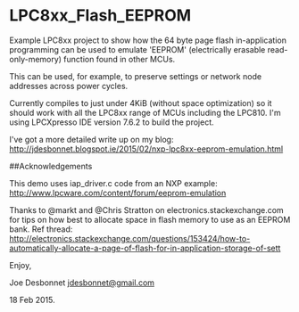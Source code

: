 # LPC8xx_Flash_EEPROM

Example LPC8xx project to show how the 64 byte page flash in-application programming can be used to emulate 'EEPROM' (electrically erasable read-only-memory) function found in other MCUs.

This can be used, for example, to preserve settings or network node
addresses across power cycles. 

Currently compiles to just under 4KiB (without space optimization) so it should work with all the LPC8xx range of MCUs including the LPC810. I'm using LPCXpresso IDE version 7.6.2 to build the project.

I've got a more detailed write up on my blog:
http://jdesbonnet.blogspot.ie/2015/02/nxp-lpc8xx-eeprom-emulation.html

##Acknowledgements

This demo uses iap_driver.c code from an NXP example:
http://www.lpcware.com/content/forum/eeprom-emulation 

Thanks to @markt and @Chris Stratton on electronics.stackexchange.com
for tips on how best to allocate space in flash memory to use as an
EEPROM bank. Ref thread:
http://electronics.stackexchange.com/questions/153424/how-to-automatically-allocate-a-page-of-flash-for-in-application-storage-of-sett


Enjoy,

Joe Desbonnet
jdesbonnet@gmail.com

18 Feb 2015.

